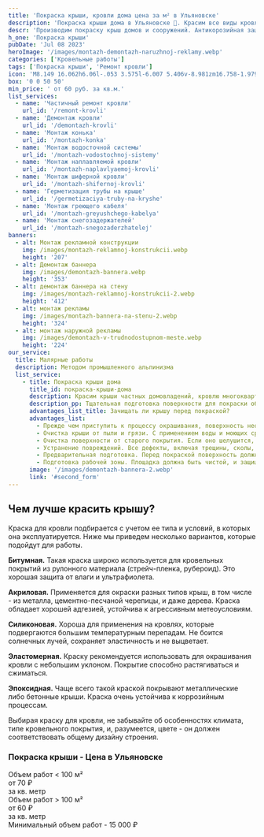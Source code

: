 ```yaml
---
title: 'Покраска крыши, кровли дома цена за м² в Ульяновске'
description: 'Покраска крыши дома в Ульяновске 🎨. Красим все виды кровли: шиферную, оцинкованную и фальцевую, а также из металлочерепицы и профнастила 🏘️. Цена от 60 руб. за кв.м. Звоните!'
descr: 'Производим покраску крыш домов и сооружений. Антикорозийная защита кровли, очистка, обезжиривание и грунтовка.'
h_one: 'Покраска крыши'
pubDate: 'Jul 08 2023'
heroImage: '/images/montazh-demontazh-naruzhnoj-reklamy.webp'
categories: ['Кровельные работы']
tags: ['Покраска крыши', 'Ремонт кровли']
icon: 'M8.149 16.062h6.06l-.053 3.575l-6.007 5.406v-8.981zm16.758-1.979L1 35.169L3.52 38l21.485-18.954L46.486 38L49 35.169L25.097 14.083L25 14l-.093.083z'
box: '0 0 50 50'
min_price: ' от 60 руб. за кв.м.'
list_services:
  - name: 'Частичный ремонт кровли'
    url_id: '/remont-krovli'
  - name: 'Демонтаж кровли'
    url_id: '/demontazh-krovli'
  - name: 'Монтаж конька'
    url_id: '/montazh-konka'
  - name: 'Монтаж водосточной системы'
    url_id: '/montazh-vodostochnoj-sistemy'
  - name: 'Монтаж наплавляемой кровли'
    url_id: '/montazh-naplavlyaemoj-krovli'
  - name: 'Монтаж шиферной кровли'
    url_id: '/montazh-shifernoj-krovli'
  - name: 'Герметизация трубы на крыше'
    url_id: '/germetizaciya-truby-na-kryshe'
  - name: 'Монтаж греющего кабеля'
    url_id: '/montazh-greyushchego-kabelya'
  - name: 'Монтаж снегозадержателей'
    url_id: '/montazh-snegozaderzhatelej'
banners:
  - alt: Монтаж рекламной конструкции
    img: /images/montazh-reklamnoj-konstrukcii.webp
    height: '207'
  - alt: Демонтаж баннера
    img: /images/demontazh-bannera.webp
    height: '353'
  - alt: демонтаж баннера на стену
    img: /images/montazh-reklamnoj-konstrukcii-2.webp
    height: '412'
  - alt: монтаж рекламы
    img: /images/montazh-bannera-na-stenu-2.webp
    height: '324'
  - alt: монтаж наружной рекламы
    img: /images/demontazh-v-trudnodostupnom-meste.webp
    height: '224'
our_service:
  title: Малярные работы
  description: Методом промышленного альпинизма
  list_service:
    - title: Покраска крыши дома
      title_id: покраска-крыши-дома
      description: Красим крыши частных домовладений, кровлю многоквартирных домов, офисных зданий и промышленных сооружений.
      description_pp: Тщательная подготовка поверхности для покраски обеспечит желаемый результат и увеличит срок службы покрытия. Гарантию качественной работы могут обеспечить профессиональные мастера, имеющие опыт проведения подобных работ.
      advantages_list_title: Зачищать ли крышу перед покраской?
      advantages_list:
        - Прежде чем приступить к процессу окрашивания, поверхность необходимо подготовить. Этот этап предусматривает такие работы
        - Очистка крыши от пыли и грязи. С применением воды и моющих средств щётками, а если позволяют условия - напором воды с поверхности удаляются мусор, пыль, другие загрязнения.
        - Очистка поверхности от старого покрытия. Если оно шелушится, есть следы отслаивания - удаление обязательно. Для этого используют шпатели и другие подобные приспособления.
        - Устранение повреждений. Все дефекты, включая трещины, сколы, неплотные соединения подлежат устранению.
        - Предварительная подготовка. Перед покраской поверхность должна быть ровной и гладкой. В зависимости от вида покрытия иногда требуется ее шлифовка, либо обработка антикоррозийным составом.
        - Подготовка рабочей зоны. Площадка должна быть чистой, и защищенной от попадания на нее капель краски и других материалов.
      image: '/images/demontazh-bannera-2.webp'
      link: '#second_form'
---
```


## Чем лучше красить крышу?

Краска для кровли подбирается с учетом ее типа и условий, в которых она эксплуатируется. Ниже мы приведем несколько вариантов, которые подойдут для работы.

**Битумная.** Такая краска широко используется для кровельных покрытий из рулонного материала (стрейч-пленка, рубероид). Это хорошая защита от влаги и ультрафиолета.

**Акриловая.** Применяется для окраски разных типов крыш, в том числе - из металла, цементно-песчаной черепицы, и даже дерева. Краска обладает хорошей адгезией, устойчива к агрессивным метеоусловиям.

**Силиконовая.** Хороша для применения на кровлях, которые подвергаются большим температурным перепадам. Не боится солнечных лучей, сохраняет эластичность и не выцветает.

**Эластомерная.** Краску рекомендуется использовать для окрашивания кровли с небольшим уклоном. Покрытие способно растягиваться и сжиматься.

**Эпоксидная.** Чаще всего такой краской покрывают металлические либо бетонные крыши. Краска очень устойчива к коррозийным процессам.

Выбирая краску для кровли, не забывайте об особенностях климата, типе кровельного покрытия, и, разумеется, цвете - он должен соответствовать общему дизайну строения.

<div class="gradientBg mx-auto my-4 max-w-full rounded-xl p-14 text-center shadow-lg"><h3 class="flex justify-center px-4 pt-6 font-bold lg:text-xl"><div class="text-white">Покраска крыши - Цена в Ульяновске</div></h3><div class="flex flex-wrap justify-center gap-4 py-4"><div class="flex max-w-[350px] flex-col gap-2 rounded-xl bg-gray-200 bg-opacity-30 p-6 text-white shadow-md backdrop-blur-lg backdrop-filter"><div class="text-sm font-semibold">Объем работ &lt; 100 м²</div><div class="text-3xl font-semibold tracking-tight">от 70 ₽</div><div class="font-normal">за кв. метр</div></div><div class="flex max-w-[500px] flex-col gap-2 rounded-xl bg-gray-200 bg-opacity-30 p-6 text-white shadow-md backdrop-blur-lg backdrop-filter"><div class="text-sm font-semibold">Объем работ &gt; 100 м²</div><div class="text-3xl font-semibold tracking-tight">от 60 ₽</div><div class="font-normal">за кв. метр</div></div></div><div class="flex justify-center pb-6">Минимальный объем работ - 15 000 ₽</div></div>
